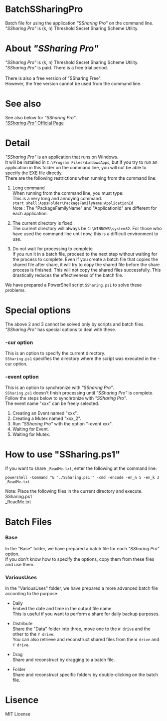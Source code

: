 # BatchSSharingPro
Batch file for using the application *"SSharing Pro"* on the command line. *"SSharing Pro"* is (k, n) Threshold Secret Sharing Scheme Utility.<br>

# About *"SSharing Pro"*
*"SSharing Pro"* is (k, n) Threshold Secret Sharing Scheme Utility.<br>
*"SSharing Pro"* is paid. There is a free trial period.<br>
<br>
There is also a free version of "SSharing Free".<br>
However, the free version cannot be used from the command line.

# See also
See also below for *"SSharing Pro"*. <br>
[*"SSharing Pro"* Official Page](https://www.sfellow.co.jp/EN/product/SSharing/)

# Detail
*"SSharing Pro"* is an application that runs on Windows. <br>
It will be installed in `C:\Program Files\WindowsApps`, but if you try to run an application in this folder on the command line, you will not be able to specify the EXE file directly. <br>
There are the following restrictions when running from the command line:

1. Long command <br>
When running from the command line, you must type: <br>
This is a very long and annoying command. <br>
`start shell:AppsFolder\PackageFamilyName!ApplicationId`<br>
Note : The "PackageFamilyName" and "ApplicationId" are different for each application.

1. The current directory is fixed <br>
The current directory will always be `C:\WINDOWS\system32`. For those who have used the command line until now, this is a difficult environment to use.

1. Do not wait for processing to complete <br>
If you run it in a batch file, proceed to the next step without waiting for the process to complete. Even if you create a batch file that copies the shared file after share, it will try to copy the shared file before the share process is finished. This will not copy the shared files successfully. This drastically reduces the effectiveness of the batch file.

We have prepared a PowerShell script `SSharing.ps1` to solve these problems.

# Special options
The above 2 and 3 cannot be solved only by scripts and batch files. *"SSharing Pro"* has special options to deal with these.

### -cur option<br>
This is an option to specify the current directory. <br>
`SSharing.ps1` specifies the directory where the script was executed in the -cur option.

### -event option <br>
This is an option to synchronize with *"SSharing Pro"*. <br>
`SSharing.ps1` doesn't finish processing until *"SSharing Pro"* is complete.<br>
Follow the steps below to synchronize with *"SSharing Pro"*. <br>
The event name "xxx" can be freely selected.

 1. Creating an Event named "xxx".<br>
 1. Creating a Mutex named "xxx_2".<br>
 1. Run *"SSharing Pro"* with the option "-event xxx".<br>
 1. Waiting for Event.<br>
 1. Waiting for Mutex.<br>
 


# How to use "SSharing.ps1"
If you want to share `_ReadMe.txt`, enter the following at the command line:
```
powershell -Command "& './SSharing.ps1'" -cmd -encode -en_n 5 -en_k 3 _ReadMe.txt
```

Note: Place the following files in the current directory and execute. <br>
SSharing.ps1<br>
_ReadMe.txt

# Batch Files
### Base
In the "Base" folder, we have prepared a batch file for each *"SSharing Pro"* option. <br>
If you don't know how to specify the options, copy them from these files and use them.
  
### VariousUses
In the "VariousUses" folder, we have prepared a more advanced batch file according to the purpose.
  
- Daily<br>
Embed the date and time in the output file name. <br>
This is useful if you want to perform a share for daily backup purposes.
    
- Distribute<br>
Share the "Data" folder into three, move one to the `W drive` and the other to the `Y drive`. <br>
You can also retrieve and reconstruct shared files from the `W drive` and `Y drive`.
    
- Drag<br>
Share and reconstruct by dragging to a batch file.

- Folder<br>
Share and reconstruct specific folders by double-clicking on the batch file.

# Lisence
MIT License
